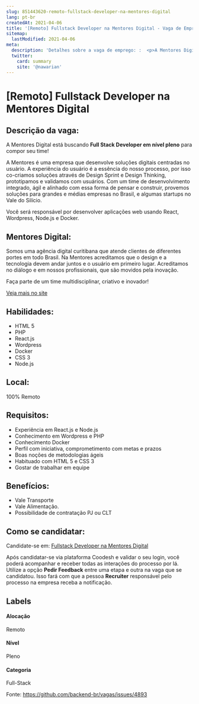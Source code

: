 ```yaml
---
slug: 851443620-remoto-fullstack-developer-na-mentores-digital
lang: pt-br
createdAt: 2021-04-06
title: '[Remoto] Fullstack Developer na Mentores Digital - Vaga de Emprego'
sitemap:
  lastModified: 2021-04-06
meta:
  description: 'Detalhes sobre a vaga de emprego: :  <p>A Mentores Digital está buscando <strong>Full Stack Developer em nível pleno</strong> para compor seu time!</p> <p>A Mentores é uma empresa que desenvolve soluções digitais centradas no usuário. A experiência do usuário é a essência do nosso processo, por isso co-criamos soluções através de Design Sprint e Design Thinking, prototipamos e validamos com usuários. Com um time de desenvolvimento integrado, ágil e alinhado com essa forma de pensar e construir, provemos soluções para grandes e médias empresas no Brasil, e algumas startups no Vale do Silício.</p> <p>Você será responsável por desenvolver aplicações web usando React, Wordpress, Node.js e Docker.</p>'
  twitter:
    card: summary
    site: '@nawarian'
---
```


# [Remoto] Fullstack Developer na Mentores Digital

## Descrição da vaga: 
 <p>A Mentores Digital está buscando <strong>Full Stack Developer em nível pleno</strong> para compor seu time!</p>
<p>A Mentores é uma empresa que desenvolve soluções digitais centradas no usuário. A experiência do usuário é a essência do nosso processo, por isso co-criamos soluções através de Design Sprint e Design Thinking, prototipamos e validamos com usuários. Com um time de desenvolvimento integrado, ágil e alinhado com essa forma de pensar e construir, provemos soluções para grandes e médias empresas no Brasil, e algumas startups no Vale do Silício.</p>
<p>Você será responsável por desenvolver aplicações web usando React, Wordpress, Node.js e Docker.</p>

## Mentores Digital: 
 <p>Somos uma agência digital curitibana que atende clientes de diferentes portes em todo Brasil. Na Mentores acreditamos que o design e a tecnologia devem andar juntos e o usuário em primeiro lugar. Acreditamos no diálogo e em nossos profissionais, que são movidos pela inovação.</p>
<p>Faça parte de um time multidisciplinar, criativo e inovador!</p><a href='https://coodesh.com/empresas/mentores-digital'>Veja mais no site</a>

 ## Habilidades: 
 - HTML 5 
- PHP 
- React.js 
- Wordpress 
- Docker 
- CSS 3 
- Node.js
## Local: 
 100% Remoto
## Requisitos: 
 - Experiência em React.js e Node.js 
- Conhecimento em Wordpress e PHP 
- Conhecimento Docker 
- Perfil com iniciativa, comprometimento com metas e prazos 
- Boas noções de metodologias ágeis 
- Habituado com HTML 5 e CSS 3 
- Gostar de trabalhar em equipe

## Benefícios: 
 - Vale Transporte 
- Vale Alimentação. 
- Possibilidade de contratação PJ ou CLT
## Como se candidatar:
Candidate-se em: [Fullstack Developer na Mentores Digital](https://coodesh.com/vagas/fullstack-developer-134710?origin=github&modal=open)


Após candidatar-se via plataforma Coodesh e validar o seu login, você poderá acompanhar e receber todas as interações do processo por lá. Utilize a opção <b>Pedir Feedback</b> entre uma etapa e outra na vaga que se candidatou. Isso fará com que a pessoa <b>Recruiter</b> responsável pelo processo na empresa receba a notificação.
## Labels
#### Alocação
Remoto
#### Nível
Pleno
#### Categoria
Full-Stack

Fonte: https://github.com/backend-br/vagas/issues/4893